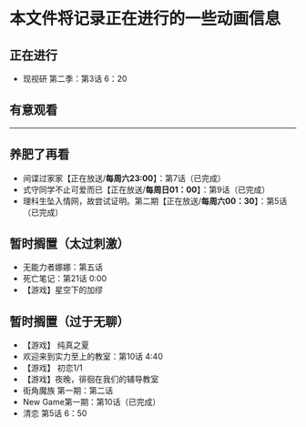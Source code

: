 # 本文件将记录正在进行的一些动画信息

## 正在进行
- 现视研 第二季：第3话 6：20
## 有意观看

---
## 养肥了再看

- 间谍过家家【正在放送/**每周六23:00**】：第7话（已完成）
- 式守同学不止可爱而已【正在放送/**每周日01：00**】：第9话（已完成）
- 理科生坠入情网，故尝试证明。第二期【正在放送/**每周六00：30**】：第5话（已完成）

## 暂时搁置（太过刺激）

- 无能力者娜娜：第五话
- 死亡笔记：第21话 0:00  
- 【游戏】星空下的加缪 

## 暂时搁置（过于无聊）
- 【游戏】 纯真之夏
- 欢迎来到实力至上的教室：第10话 4:40
- 【游戏】 初恋1/1
- 【游戏】夜晚，徘徊在我们的辅导教室
- 街角魔族 第一期：第二话
- New Game第一期：第10话（已完成）
- 清恋 第5话 6：50


